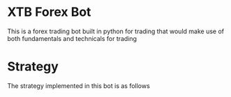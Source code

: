 # XTB Forex Bot



This is a forex trading bot built in python for trading that would make use of both fundamentals and technicals for trading

# Strategy
The strategy implemented in this bot is as follows